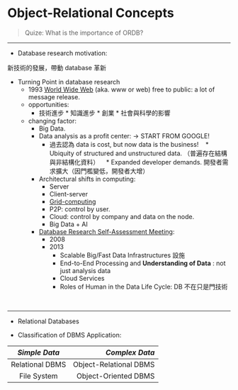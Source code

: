 # Object-Relational Concepts

> Quize: What is the importance of ORDB?
> 

**********

* Database research motivation:

新技術的發展，帶動 database 革新

* Turning Point in database research
  * 1993 [World Wide Web](https://en.wikipedia.org/wiki/History_of_the_World_Wide_Web) (aka. www or web) free to public: a lot of message release.
  * opportunities:
	   * 技術進步
	    * 知識進步
	    * 創業
	    * 社會與科學的影響
  
  * changing factor:
    * Big Data.
    * Data analysis as a profit center: -> START FROM GOOGLE!
        * 過去認為 data is cost, but now data is the business!
    * Ubiquity of structured and unstructured data. （普遍存在結構與非結構化資料）
    * Expanded developer demands. 開發者需求擴大（因門檻變低，開發者大增）
    * Architectural shifts in computing:
        * Server
        * Client-server
        * [Grid-computing](https://zh.wikipedia.org/wiki/%E7%BD%91%E6%A0%BC%E8%AE%A1%E7%AE%97)
        * P2P: control by user.
        * Cloud: control by company and data on the node.
        * Big Data + AI
    * [Database Research Self-Assessment Meeting](https://beckman.cs.wisc.edu/):
        * 2008
        * 2013
			- Scalable Big/Fast Data Infrastructures 設施
			- End-to-End Processing and **Understanding of Data** : not just analysis data
			- Cloud Services
			- Roles of Human in the Data Life Cycle: DB 不在只是門技術
           
        

**********

  * Relational Databases
  
  
  * Classification of DBMS Application:
  
 | _Simple Data_   | _Complex Data_         |
 | :-------------: | ---------------------: |
 | Relational DBMS | Object-Relational DBMS | 
 | File System     | Object-Oriented DBMS   | 



